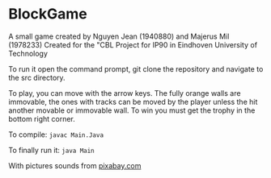 # BlockGame
A small game created by Nguyen Jean (1940880) and Majerus Mil (1978233)
Created for the "CBL Project for IP90 in Eindhoven University of Technology

To run it open the command prompt, git clone the repository and navigate to the src directory.

To play, you can move with the arrow keys. The fully orange walls are immovable, the ones with tracks can be moved by the player unless the hit another movable or immovable wall. To win you must get the trophy in the bottom right corner.

To compile: ``` javac Main.Java ```

To finally run it: ``` java Main ```

With pictures sounds from [pixabay.com](pixabay.com)
